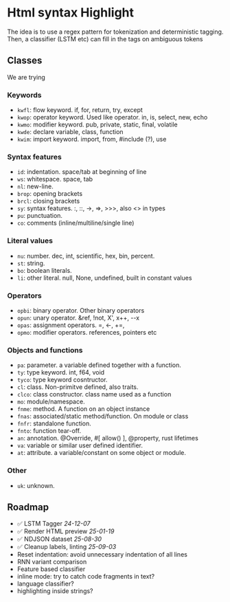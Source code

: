 # Html syntax Highlight

The idea is to use a regex pattern for tokenization and deterministic tagging. Then, a classifier (LSTM etc) can fill in the tags on ambiguous tokens

## Classes

We are trying

### Keywords

- `kwfl`: flow keyword. if, for, return, try, except
- `kwop`: operator keyword. Used like operator. in, is, select, new, echo
- `kwmo`: modifier keyword. pub, private, static, final, volatile
- `kwde`: declare variable, class, function
- `kwim`: import keyword. import, from, #include (?), use

### Syntax features

- `id`: indentation. space/tab at beginning of line
- `ws`: whitespace. space, tab
- `nl`: new-line.
- `brop`: opening brackets
- `brcl`: closing brackets
- `sy`: syntax features. :, ::, ->, =>, >>>, also <> in types
- `pu`: punctuation.
- `co`: comments (inline/multiline/single line)

### Literal values

- `nu`: number. dec, int, scientific, hex, bin, percent.
- `st`: string.
- `bo`: boolean literals.
- `li`: other literal. null, None, undefined, built in constant values

### Operators

- `opbi`: binary operator. Other binary operators
- `opun`: unary operator. &ref, !not, X', x++, --x
- `opas`: assignment operators. =, <-, +=,
- `opmo`: modifier operators. references, pointers etc

### Objects and functions

- `pa`: parameter. a variable defined together with a function.
- `ty`: type keyword. int, f64, void
- `tyco`: type keyword cosntructor.
- `cl`: class. Non-primitve defined, also traits.
- `clco`: class constructor. class name used as a function
- `mo`: module/namespace.
- `fnme`: method. A function on an object instance
- `fnas`: associated/static method/function. On module or class
- `fnfr`: standalone function.
- `fnto`: function tear-off.
- `an`: annotation. @Override, #[ allow() ], @property, rust lifetimes
- `va`: variable or similar user defined identifier.
- `at`: attribute. a variable/constant on some object or module.

### Other

- `uk`: unknown.

## Roadmap

- ✅ LSTM Tagger _24-12-07_
- ✅ Render HTML preview _25-01-19_
- ✅ NDJSON dataset _25-08-30_
- ✅ Cleanup labels, linting _25-09-03_
- Reset indentation: avoid unnecessary indentation of all lines
- RNN variant comparison
- Feature based classifier
- inline mode: try to catch code fragments in text?
- language classifier?
- highlighting inside strings?
